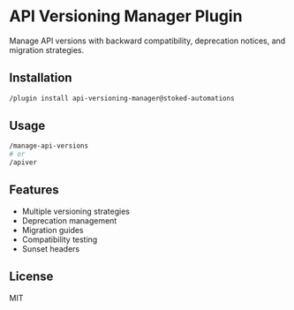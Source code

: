 # API Versioning Manager Plugin

Manage API versions with backward compatibility, deprecation notices, and migration strategies.

## Installation

```bash
/plugin install api-versioning-manager@stoked-automations
```

## Usage

```bash
/manage-api-versions
# or
/apiver
```

## Features

- Multiple versioning strategies
- Deprecation management
- Migration guides
- Compatibility testing
- Sunset headers

## License

MIT
